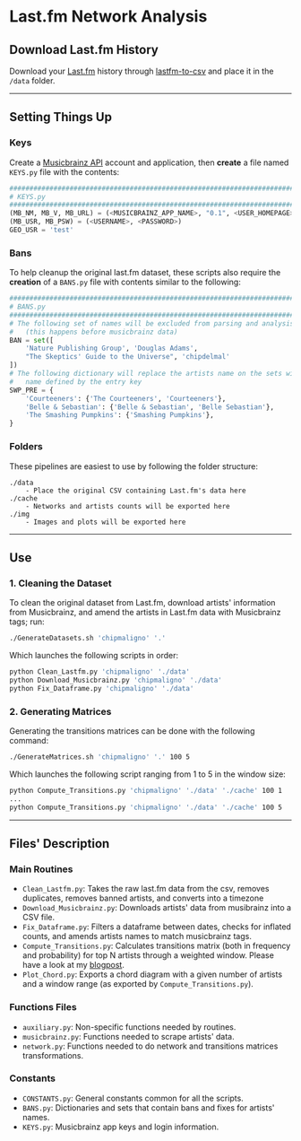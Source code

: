 # Last.fm Network Analysis

## Download Last.fm History

Download your [Last.fm](https://www.last.fm/home) history through [lastfm-to-csv](https://benjaminbenben.com/lastfm-to-csv/) and place it in the `/data` folder.

<hr>

## Setting Things Up

### Keys

Create a [Musicbrainz API](https://musicbrainz.org/doc/MusicBrainz_API) account and application, then **create** a file named `KEYS.py` file with the contents:

```python
###############################################################################
# KEYS.py
###############################################################################
(MB_NM, MB_V, MB_URL) = (<MUSICBRAINZ_APP_NAME>, "0.1", <USER_HOMEPAGE>)
(MB_USR, MB_PSW) = (<USERNAME>, <PASSWORD>)
GEO_USR = 'test'
```

### Bans

To help cleanup the original last.fm dataset, these scripts also require the **creation** of a `BANS.py` file with contents similar to the following:

```python
###############################################################################
# BANS.py
###############################################################################
# The following set of names will be excluded from parsing and analysis
#   (this happens before musicbrainz data)
BAN = set([
    'Nature Publishing Group', 'Douglas Adams',
    "The Skeptics' Guide to the Universe", 'chipdelmal'
])
# The following dictionary will replace the artists name on the sets with the
#   name defined by the entry key
SWP_PRE = {
    'Courteeners': {'The Courteeners', 'Courteeners'},
    'Belle & Sebastian': {'Belle & Sebastian', 'Belle Sebastian'},
    'The Smashing Pumpkins': {'Smashing Pumpkins'},
}
```

### Folders

These pipelines are easiest to use by following the folder structure: 

```
./data
    - Place the original CSV containing Last.fm's data here
./cache
    - Networks and artists counts will be exported here
./img
    - Images and plots will be exported here
```

<hr>

## Use

### 1. Cleaning the Dataset

To clean the original dataset from Last.fm, download artists' information from Musicbrainz, and amend the artists in Last.fm data with Musicbrainz tags; run:


```bash
./GenerateDatasets.sh 'chipmaligno' '.'
```

Which launches the following scripts in order:

```bash
python Clean_Lastfm.py 'chipmaligno' './data'
python Download_Musicbrainz.py 'chipmaligno' './data'
python Fix_Dataframe.py 'chipmaligno' './data'
```


### 2. Generating Matrices

Generating the transitions matrices can be done with the following command:

```bash
./GenerateMatrices.sh 'chipmaligno' '.' 100 5
```

Which launches the following script ranging from 1 to 5 in the window size:

```bash
python Compute_Transitions.py 'chipmaligno' './data' './cache' 100 1
...
python Compute_Transitions.py 'chipmaligno' './data' './cache' 100 5
```

<hr>

## Files' Description


### Main Routines

* `Clean_Lastfm.py`: Takes the raw last.fm data from the csv, removes duplicates, removes banned artists, and converts into a timezone
* `Download_Musicbrainz.py`: Downloads artists' data from musibrainz into a CSV file.
* `Fix_Dataframe.py`: Filters a dataframe between dates, checks for inflated counts, and amends artists names to match musicbrainz tags.
* `Compute_Transitions.py`: Calculates transitions matrix (both in frequency and probability) for top N artists through a weighted window. Please have a look at my [blogpost](https://chipdelmal.github.io/dataViz/2022-06-17-LastfmNetwork.html).
* `Plot_Chord.py`: Exports a chord diagram with a given number of artists and a window range (as exported by `Compute_Transitions.py`).

### Functions Files

* `auxiliary.py`: Non-specific functions needed by routines.
* `musicbrainz.py`: Functions needed to scrape artists' data.
* `network.py`: Functions needed to do network and transitions matrices transformations.

### Constants

* `CONSTANTS.py`: General constants common for all the scripts.
* `BANS.py`: Dictionaries and sets that contain bans and fixes for artists' names.
* `KEYS.py`: Musicbrainz app keys and login information.
